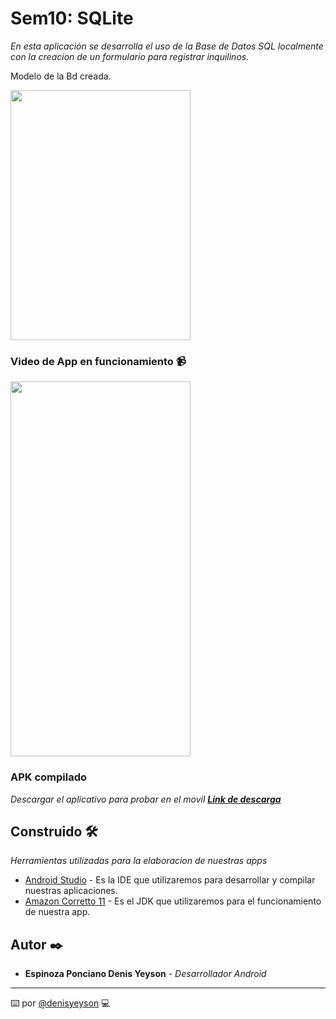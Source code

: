 # Sem10: SQLite

_En esta aplicación se desarrolla el uso de la Base de Datos SQL localmente con la creacion de un formulario para registrar inquilinos._

Modelo de la Bd creada.

<img src="https://i.imgur.com/xjwFaBz.png" width="288" height="400" />

### Video de App en funcionamiento 📹

<img src="https://i.imgur.com/S8tWy8K.gif" width="288" height="600" />

### APK compilado

_Descargar el aplicativo para probar en el movil **[Link de descarga](https://1drv.ms/u/s!AoCMd_tc7sl2gpQS--mE5tjrmEwJPg?e=oQ9ioO)**_

## Construido 🛠️

_Herramientas utilizadas para la elaboracion de nuestras apps_

- [Android Studio](https://developer.android.com/studio#downloads) - Es la IDE que utilizaremos para desarrollar y compilar nuestras aplicaciones.
- [Amazon Corretto 11](https://docs.aws.amazon.com/corretto/latest/corretto-11-ug/downloads-list.html) - Es el JDK que utilizaremos para el funcionamiento de nuestra app.

## Autor ✒️

- **Espinoza Ponciano Denis Yeyson** - _Desarrollador Android_

---

⌨️ por [@denisyeyson](https://github.com/denis-yeyson) 💻
